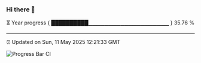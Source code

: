### Hi there 👋

⏳ Year progress { ██████████▁▁▁▁▁▁▁▁▁▁▁▁▁▁▁▁▁▁▁▁ } 35.76 %

---

⏰ Updated on Sun, 11 May 2025 12:21:33 GMT

![Progress Bar CI](https://github.com/code-lakshay/GitHub-Actions-Demo/workflows/Progress%20Bar%20CI/badge.svg)
